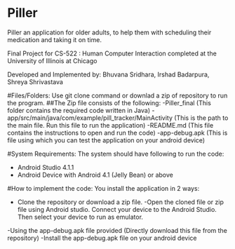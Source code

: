 # Piller
Piller an application for older adults, to help them with scheduling their medication and taking it on time.

Final Project for CS-522 : Human Computer Interaction completed at the University of Illinois at Chicago

Developed and Implemented by: Bhuvana Sridhara, Irshad Badarpura, Shreya Shrivastava

#Files/Folders:
Use git clone command or downlad a zip of repository to run the program.
##The Zip file consists of the following:
-Piller_final (This folder contains the required code written in Java)
  -app/src/main/java/com/example/pill_tracker/MainActivity (This is the path to the main file. Run this file to run the application)
-README.md (This file contains the instructions to open and run the code)
-app-debug.apk (This is file using which you can test the application on your android device)


#System Requirements:
The system should have following to run the code:
- Android Studio 4.1.1
- Android Device with Android 4.1 (Jelly Bean) or above

#How to implement the code:
You install the application in 2 ways:
- Clone the repository or download a zip file.
  -Open the cloned file or zip file using Android studio. Connect your device to the Android Studio. Then select your device to run as emulator.

-Using the app-debug.apk file provided (Directly download this file from the repository)
  -Install the app-debug.apk file on your android device 
